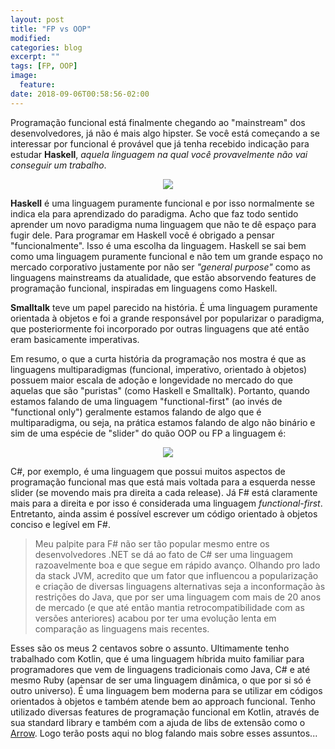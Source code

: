 ```yaml
---
layout: post
title: "FP vs OOP"
modified:
categories: blog
excerpt: ""
tags: [FP, OOP]
image:
  feature:
date: 2018-09-06T00:58:56-02:00
---
```


Programação funcional está finalmente chegando ao "mainstream" dos desenvolvedores, já não é mais algo hipster. Se você está começando a se interessar por funcional é provável que já tenha recebido indicação para estudar **Haskell**, *aquela linguagem na qual você provavelmente não vai conseguir um trabalho*.

<div style="text-align:center">
  <img style="text-align: center;" src="{{ site.url }}/images/2018-09-06-fp-vs-oop/unemployed.png">
</div>

**Haskell** é uma linguagem puramente funcional e por isso normalmente se indica ela para aprendizado do paradigma. Acho que faz todo sentido aprender um novo paradigma numa linguagem que não te dê espaço para fugir dele. Para programar em Haskell você é obrigado a pensar "funcionalmente". Isso é uma escolha da linguagem. Haskell se sai bem como uma linguagem puramente funcional e não tem um grande espaço no mercado corporativo justamente por não ser *"general purpose"* como as linguagens mainstreams da atualidade, que estão absorvendo features de programação funcional, inspiradas em linguagens como Haskell.

**Smalltalk** teve um papel parecido na história. É uma linguagem puramente orientada à objetos e foi a grande responsável por popularizar o paradigma, que posteriormente foi incorporado por outras linguagens que até então eram basicamente imperativas.

Em resumo, o que a curta história da programação nos mostra é que as linguagens multiparadigmas (funcional, imperativo, orientado à objetos) possuem maior escala de adoção e longevidade no mercado do que aquelas que são "puristas" (como Haskell e Smalltalk). Portanto, quando estamos falando de uma linguagem "functional-first" (ao invés de "functional only") geralmente estamos falando de algo que é multiparadigma, ou seja, na prática estamos falando de algo não binário e sim de uma espécie de "slider" do quão OOP ou FP a linguagem é:

<div style="text-align:center">
  <img style="text-align: center;" src="{{ site.url }}/images/2018-09-06-fp-vs-oop/fp-oop-slider.png">
</div>

C#, por exemplo, é uma linguagem que possui muitos aspectos de programação funcional mas que está mais voltada para a esquerda nesse slider (se movendo mais pra direita a cada release). Já F# está claramente mais para a direita e por isso é considerada uma linguagem *functional-first*. Entretanto, ainda assim é possível escrever um código orientado à objetos conciso e legível em F#.

> Meu palpite para F# não ser tão popular mesmo entre os desenvolvedores .NET se dá ao fato de C# ser uma linguagem razoavelmente boa e que segue em rápido avanço. Olhando pro lado da stack JVM, acredito que um fator que influencou a popularização e criação de diversas linguagens alternativas seja a inconformação às restrições do Java, que por ser uma linguagem com mais de 20 anos de mercado (e que até então mantia retrocompatibilidade com as versões anteriores) acabou por ter uma evolução lenta em comparação as linguagens mais recentes.

Esses são os meus 2 centavos sobre o assunto. Ultimamente tenho trabalhado com Kotlin, que é uma linguagem híbrida muito familiar para programadores que vem de linguagens tradicionais como Java, C# e até mesmo Ruby (apensar de ser uma linguagem dinâmica, o que por si só é outro universo). É uma linguagem bem moderna para se utilizar em códigos orientados à objetos e também atende bem ao approach funcional. Tenho utilizado diversas features de programação funcional em Kotlin, através de sua standard library e também com a ajuda de libs de extensão como o [Arrow](https://arrow-kt.io). Logo terão posts aqui no blog falando mais sobre esses assuntos...

